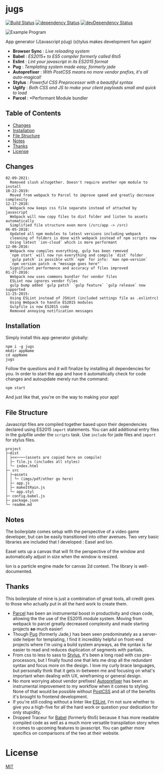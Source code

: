 # jugs

[![Build Status](https://github.com/nathanielinman/jugs/workflows/Node.js%20CI/badge.svg)](https://github.com/nathanielinman/jugs/actions) [![dependency Status](https://david-dm.org/NathanielInman/jugs/status.svg?style=flat)](https://david-dm.org/NathanielInman/jugs) [![devDependency Status](https://david-dm.org/NathanielInman/jugs/dev-status.svg?style=flat)](https://david-dm.org/NathanielInman/jugs#info=devDependencies)

![Example Program](https://i.imgur.com/E0r4Otw.gif)

App generator (J)avascript p(ug) (s)tylus makes development fun again!

- **Browser Sync** : *Live reloading system*
- **Babel** : *ES2015+ to ES5 compiler formerly called 6to5*
- **Eslint** : *Lint your javascript in its ES2015 format*
- **Pug** : *Templating system made easy, formerly jade*
- **Autoprefixer** : *With PostCSS means no more vendor prefixs, it's all auto-magical!*
- **Stylus** : *Powerful CSS Preprocessor with a beautiful syntax*
- **Uglify** : *Both CSS and JS to make your client payloads small and quick to load*
- **Parcel** : *Performant Module bundler

## Table of Contents

* [Changes](#changes)
* [Installation](#installation)
* [File Structure](#file-structure)
* [Notes](#notes)
* [Thanks](#thanks)
* [License](#license)

## Changes

```
02-09-2021:
  Removed slush altogether. Doesn't require another npm module to install
10-22-2019:
  Moved from webpack to Parcel to improve speed and greatly decrease complexity
12-17-2018:
  Webpack now keeps css file separate instead of attached by javascript
  Webpack will now copy files to dist folder and listen to assets automatically
  Simplified file structure even more (/src/app -> /src)
06-05-2018:
  Updated all npm modules to latest versions including webpack
  cleaning of folders is done with webpack instead of npm scripts now
  Using latest `ion-cloud` which is more performant
12-06-2016:
  Webpack now compiles everything, gulp has been removed
  `npm start` will now run everything and compile `dist` folder
  `gulp patch` is possible with `npm` for info: `man npm-version`
  `npm version patch -m "message goes here"`
  Significant performance and accuracy of files improved
01-27-2016:
  Webpack now uses commons bundler for vendor files
  ESLint now ignores vendor files
  gulp bump added `gulp patch` `gulp feature` `gulp release` now supported
11-25-2015:
  Using ESLint instead of JSHint (included settings file as .eslintrc)
  Using Webpack to handle ES2015 modules
  Gulpfile is now ES2015 code
  Removed annoying notification messages
```

## Installation

Simply install this app generator globally:

```
npm i -g jugs
mkdir appName
cd appName
jugs
```

Follow the questions and it will finalize by installing all dependencies for you.
In order to start the app and have it automatically check for code changes and
autoupdate merely run the command:

```
npm start
```

And just like that, you're on the way to making your app!

## File Structure

Javascript files are compiled together based upon their dependencies declared using ES2015 `import` statements. You can add additional entry files in the gulpfile under the `scripts` task. Use `include` for jade files and `import` for stylus files.

```
project
├─dist
│ ├<<────(assets are copied here on compile)
│ ├─ file.js (includes all styles)
│ └─ index.html
├─ src
│ ├─assets
│ │ └─ (imgs/pdf/other go here)
│ ├─ app.js
│ ├─ makeItRain.js
│ └─ app.styl
├─ config.babel.js
├─ package.json
└─ readme.md
```

## Notes

The boilerplate comes setup with the perspective of a video game developer, but
can be easily transitioned into other avenues. Two very basic libraries are included
that I developed : Easel and Ion.

Easel sets up a canvas that will fit the perspective of the window
and automatically adjust in size when the window is resized.

Ion is a particle engine made for canvas 2d context. The library is well-documented.

## Thanks
This boilerplate of mine is just a combination of great tools, all credit goes to
those who actually put in all the hard work to create them.

- [Parcel][7] has been an instrumental boost in productivity and clean code, allowing the
  the use of the ES2015 module system. Moving from webpack to parcel greatly decreased
  complexity and made starting projects **so** much easier!
- Though [Pug][1] (formerly Jade,) has been seen predominately as a server-side helper
  for templating, I find it incredibly helpful on front-end projects where I'm using a
  build system anyways, as the syntax is far easier to read and reduces duplication of
  segments with partials.
- From css to less to sass to [Stylus][2], it's been a long road with css pre-processors,
  but I finally found one that lets me drop all the redundant syntax and focus more on the
  design. I love my curly brace languages, but personally think that it gets in-between
  me and focusing on what's important when dealing with UX, wireframing or general
  design.
- No more worrying about vendor prefixes! [Autoprefixer][4] has been an instrumental
  improvement to my workflow when it comes to styling. None of that would be possible
  without [PostCSS][3] and all of the benefits it's brought to frontend development.
- If you're still coding without a linter like [ESLint][5], I'm not sure whether to
  give you a high-five for all the hard work or question your dedication for only
  stupidity.
- Dropped Traceur for [Babel][6] (formerly 6to5) because it has more readable compiled
  code as well as a much more versatile transpilation story when it comes to upcoming
  features to javascript. You can gather more specifics on comparisons of the two at
  their website.

# License
 [MIT](/LICENSE)

[1]:https://github.com/pugjs/pug
[2]:https://github.com/learnboost/stylus
[3]:https://github.com/postcss/postcss
[4]:https://github.com/postcss/autoprefixer
[5]:http://eslint.org
[6]:https://github.com/babel/babel
[7]:https://parceljs.org/
